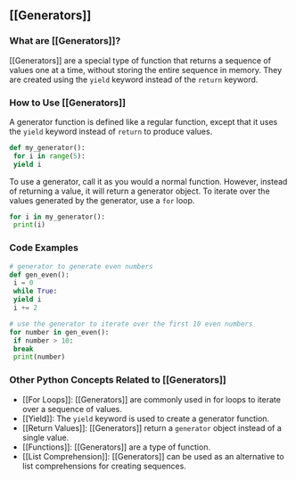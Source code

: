 ## [[Generators]]

### What are [[Generators]]?
 [[Generators]] are a special type of function that returns a sequence of values one at a time, without storing the entire sequence in memory. They are created using the `yield` keyword instead of the `return` keyword.

### How to Use [[Generators]]
A generator function is defined like a regular function, except that it uses the `yield` keyword instead of `return` to produce values.

```python
def my_generator():
 for i in range(5):
 yield i
```

To use a generator, call it as you would a normal function. However, instead of returning a value, it will return a generator object. To iterate over the values generated by the generator, use a `for` loop.

```python
for i in my_generator():
 print(i)
```

### Code Examples
```python
# generator to generate even numbers
def gen_even():
 i = 0
 while True:
 yield i
 i += 2
```

```python
# use the generator to iterate over the first 10 even numbers
for number in gen_even():
 if number > 10:
 break
 print(number)
```

### Other Python Concepts Related to [[Generators]]

- [[For Loops]]: [[Generators]] are commonly used in for loops to iterate over a sequence of values.
- [[Yield]]: The `yield` keyword is used to create a generator function.
- [[Return Values]]: [[Generators]] return a `generator` object instead of a single value.
- [[Functions]]: [[Generators]] are a type of function.
- [[List Comprehension]]: [[Generators]] can be used as an alternative to list comprehensions for creating sequences.